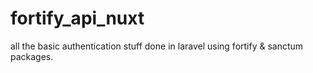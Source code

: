 # fortify_api_nuxt
 all the basic authentication stuff done in laravel using fortify & sanctum packages.
